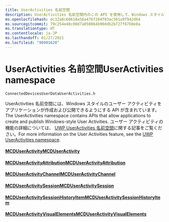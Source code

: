 ```yaml
---
title: UserActivities 名前空間
description: UserActivities 名前空間内のこの API を使用して、Windows スタイルのユーザー アクティビティをアプリケーションが作成および公開できるようにします。
ms.openlocfilehash: dc32a0c68618a56a476f284f03ac501a9f942d64
ms.sourcegitcommit: 79c254e48c00d7a050864b90ddb2b727f67b0e8a
ms.translationtype: HT
ms.contentlocale: ja-JP
ms.lasthandoff: 01/27/2021
ms.locfileid: "98901620"
---
```

# <a name="useractivities-namespace"></a><span data-ttu-id="3ab0a-103">UserActivities 名前空間</span><span class="sxs-lookup"><span data-stu-id="3ab0a-103">UserActivities namespace</span></span>

```
ConnectedDevicesUserDataUserActivities.h
```

<span data-ttu-id="3ab0a-104">UserActivities 名前空間には、Windows スタイルのユーザー アクティビティをアプリケーションが作成および公開できるようにする API が含まれています。</span><span class="sxs-lookup"><span data-stu-id="3ab0a-104">The UserActivities namespace contains APIs that allow applications to create and publish Windows-style User Activities.</span></span> <span data-ttu-id="3ab0a-105">ユーザー アクティビティの機能の詳細については、 [UWP UserActivities 名前空間](/uwp/api/windows.applicationmodel.useractivities)に関する記事をご覧ください。</span><span class="sxs-lookup"><span data-stu-id="3ab0a-105">For more information on the User Activities feature, see the [UWP UserActivities namespace](/uwp/api/windows.applicationmodel.useractivities).</span></span>

#### <a name="mcduseractivity"></a>[<span data-ttu-id="3ab0a-106">MCDUserActivity</span><span class="sxs-lookup"><span data-stu-id="3ab0a-106">MCDUserActivity</span></span>](MCDUserActivity.md)
#### <a name="mcduseractivityattribution"></a>[<span data-ttu-id="3ab0a-107">MCDUserActivityAttribution</span><span class="sxs-lookup"><span data-stu-id="3ab0a-107">MCDUserActivityAttribution</span></span>](MCDUserActivityAttribution.md)
#### <a name="mcduseractivitychannel"></a>[<span data-ttu-id="3ab0a-108">MCDUserActivityChannel</span><span class="sxs-lookup"><span data-stu-id="3ab0a-108">MCDUserActivityChannel</span></span>](MCDUserActivityChannel.md)
#### <a name="mcduseractivitysession"></a>[<span data-ttu-id="3ab0a-109">MCDUserActivitySession</span><span class="sxs-lookup"><span data-stu-id="3ab0a-109">MCDUserActivitySession</span></span>](MCDUserActivitySession.md)
#### <a name="mcduseractivitysessionhistoryitem"></a>[<span data-ttu-id="3ab0a-110">MCDUserActivitySessionHistoryItem</span><span class="sxs-lookup"><span data-stu-id="3ab0a-110">MCDUserActivitySessionHistoryItem</span></span>](MCDUserActivitySessionHistoryItem.md)
#### <a name="mcduseractivityvisualelements"></a>[<span data-ttu-id="3ab0a-111">MCDUserActivityVisualElements</span><span class="sxs-lookup"><span data-stu-id="3ab0a-111">MCDUserActivityVisualElements</span></span>](MCDUserActivityVisualElements.md)